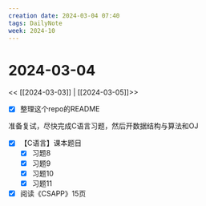 ```yaml
---
creation date: 2024-03-04 07:40
tags: DailyNote
week: 2024-10
---
```


# 2024-03-04

<< [[2024-03-03]] | [[2024-03-05]]>>

- [x] 整理这个repo的README

准备复试，尽快完成C语言习题，然后开数据结构与算法和OJ

- [x] 【C语言】课本题目
	- [x] 习题8
	- [x] 习题9
	- [x] 习题10
	- [x] 习题11

- [x] 阅读《CSAPP》15页